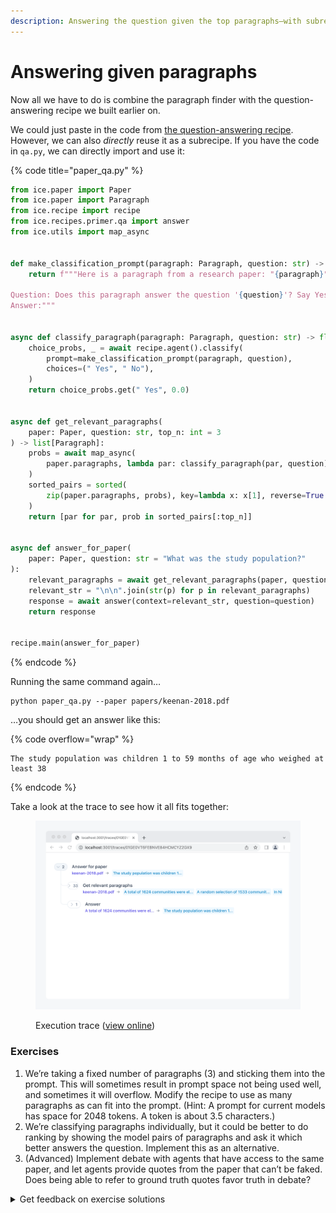 ```yaml
---
description: Answering the question given the top paragraphs—with subrecipes!
---
```


# Answering given paragraphs

Now all we have to do is combine the paragraph finder with the question-answering recipe we built earlier on.

We could just paste in the code from [the question-answering recipe](../question-answering.md#answering-questions-about-short-texts). However, we can also _directly_ reuse it as a subrecipe. If you have the code in `qa.py`, we can directly import and use it:

{% code title="paper_qa.py" %}
```python
from ice.paper import Paper
from ice.paper import Paragraph
from ice.recipe import recipe
from ice.recipes.primer.qa import answer
from ice.utils import map_async


def make_classification_prompt(paragraph: Paragraph, question: str) -> str:
    return f"""Here is a paragraph from a research paper: "{paragraph}"

Question: Does this paragraph answer the question '{question}'? Say Yes or No.
Answer:"""


async def classify_paragraph(paragraph: Paragraph, question: str) -> float:
    choice_probs, _ = await recipe.agent().classify(
        prompt=make_classification_prompt(paragraph, question),
        choices=(" Yes", " No"),
    )
    return choice_probs.get(" Yes", 0.0)


async def get_relevant_paragraphs(
    paper: Paper, question: str, top_n: int = 3
) -> list[Paragraph]:
    probs = await map_async(
        paper.paragraphs, lambda par: classify_paragraph(par, question)
    )
    sorted_pairs = sorted(
        zip(paper.paragraphs, probs), key=lambda x: x[1], reverse=True
    )
    return [par for par, prob in sorted_pairs[:top_n]]


async def answer_for_paper(
    paper: Paper, question: str = "What was the study population?"
):
    relevant_paragraphs = await get_relevant_paragraphs(paper, question)
    relevant_str = "\n\n".join(str(p) for p in relevant_paragraphs)
    response = await answer(context=relevant_str, question=question)
    return response


recipe.main(answer_for_paper)
```
{% endcode %}

Running the same command again…

```shell
python paper_qa.py --paper papers/keenan-2018.pdf
```

…you should get an answer like this:

{% code overflow="wrap" %}
```
The study population was children 1 to 59 months of age who weighed at least 38
```
{% endcode %}

Take a look at the trace to see how it all fits together:

<figure><img src="../../.gitbook/assets/Screenshot qhkZ8C53@2x.png" alt=""><figcaption><p>Execution trace (<a href="https://ice.ought.org/traces/01GE0VT6FEBNVE84HCMCYZ2GX9">view online</a>)</p></figcaption></figure>

### Exercises

1. We’re taking a fixed number of paragraphs (3) and sticking them into the prompt. This will sometimes result in prompt space not being used well, and sometimes it will overflow. Modify the recipe to use as many paragraphs as can fit into the prompt. (Hint: A prompt for current models has space for 2048 tokens. A token is about 3.5 characters.)
2. We’re classifying paragraphs individually, but it could be better to do ranking by showing the model pairs of paragraphs and ask it which better answers the question. Implement this as an alternative.
3. (Advanced) Implement debate with agents that have access to the same paper, and let agents provide quotes from the paper that can’t be faked. Does being able to refer to ground truth quotes favor truth in debate?

<details>

<summary>Get feedback on exercise solutions</summary>

If you want feedback on your exercise solutions, submit them through [this form](https://docs.google.com/forms/d/e/1FAIpQLSdNNHeQAT7GIzn4tdsVYCkrVEPMNaZmBFkZCAJdvTvLzUAnzQ/viewform). We—the team at Ought—are happy to give our quick take on whether you missed any interesting ideas.

</details>
